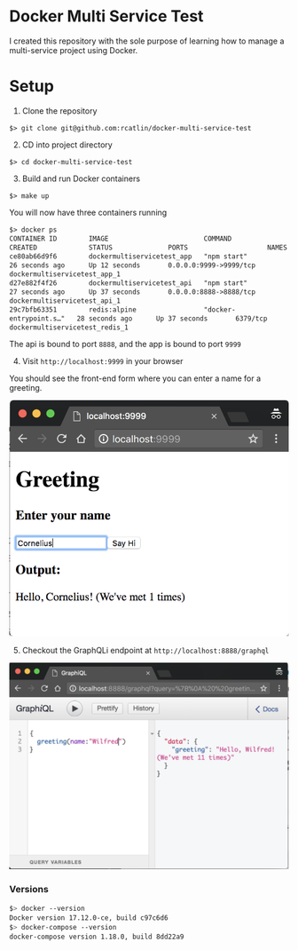 # Docker Multi Service Test

I created this repository with the sole purpose of learning how to manage a multi-service project using Docker.


# Setup

1) Clone the repository
```
$> git clone git@github.com:rcatlin/docker-multi-service-test
```

2) CD into project directory
```
$> cd docker-multi-service-test
```

3) Build and run Docker containers
```
$> make up
```

You will now have three containers running
```
$> docker ps
CONTAINER ID        IMAGE                        COMMAND                  CREATED             STATUS              PORTS                    NAMES
ce80ab66d9f6        dockermultiservicetest_app   "npm start"              26 seconds ago      Up 12 seconds       0.0.0.0:9999->9999/tcp   dockermultiservicetest_app_1
d27e882f4f26        dockermultiservicetest_api   "npm start"              27 seconds ago      Up 37 seconds       0.0.0.0:8888->8888/tcp   dockermultiservicetest_api_1
29c7bfb63351        redis:alpine                 "docker-entrypoint.s…"   28 seconds ago      Up 37 seconds       6379/tcp                 dockermultiservicetest_redis_1
```

The api is bound to port `8888`, and the app is bound to port `9999`

4) Visit `http://localhost:9999` in your browser

You should see the front-end form where you can enter a name for a greeting.

![Form Screenshot](https://github.com/rcatlin/docker-multi-service-test/raw/master/screenshot.png)

5) Checkout the GraphQLi endpoint at `http://localhost:8888/graphql`

![Form Screenshot](https://github.com/rcatlin/docker-multi-service-test/raw/master/screenshot_graphql.png)

### Versions

```bash
$> docker --version
Docker version 17.12.0-ce, build c97c6d6
$> docker-compose --version
docker-compose version 1.18.0, build 8dd22a9
```
